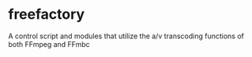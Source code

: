 freefactory
===========

A control script and modules that utilize the a/v transcoding functions of both FFmpeg and FFmbc
